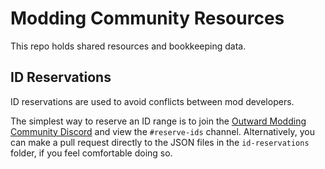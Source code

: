 # Modding Community Resources

This repo holds shared resources and bookkeeping data.

## ID Reservations

ID reservations are used to avoid conflicts between mod developers.

The simplest way to reserve an ID range is to join the [Outward Modding Community Discord](https://discord.gg/zKyfGmy7TR) and view the `#reserve-ids` channel. Alternatively, you can make a pull request directly to the JSON files in the `id-reservations` folder, if you feel comfortable doing so.
